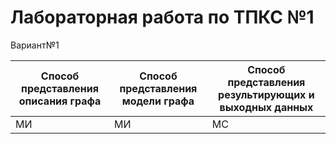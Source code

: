 # Лабораторная работа по ТПКС №1
Вариант№1

| Способ представления описания графа | Способ представления модели графа |Способ представления результирующих и выходных данных|
|-------------------------------------|-----------------------------------|-----------------------------------------------------|
|МИ|МИ|МС|
